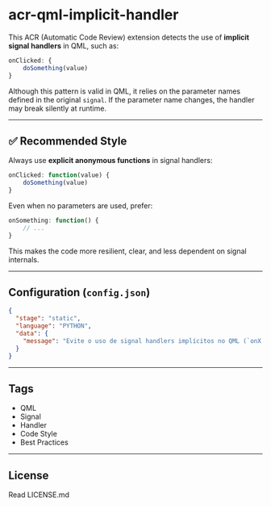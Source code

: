 # acr-qml-implicit-handler

This ACR (Automatic Code Review) extension detects the use of **implicit signal handlers** in QML, such as:

```qml
onClicked: {
    doSomething(value)
}
```

Although this pattern is valid in QML, it relies on the parameter names defined in the original `signal`. If the parameter name changes, the handler may break silently at runtime.

---

## ✅ Recommended Style

Always use **explicit anonymous functions** in signal handlers:

```qml
onClicked: function(value) {
    doSomething(value)
}
```

Even when no parameters are used, prefer:

```qml
onSomething: function() {
    // ...
}
```

This makes the code more resilient, clear, and less dependent on signal internals.

---

## Configuration (`config.json`)

```json
{
  "stage": "static",
  "language": "PYTHON",
  "data": {
    "message": "Evite o uso de signal handlers implícitos no QML (`onX: { ... }`), em vez disso use funções anônimas explícitas (`onX: function(...) { ... }`).<br><br><hr><br>${OCCURRENCES}"
  }
}
```

---

## Tags

- QML
- Signal
- Handler
- Code Style
- Best Practices

---

## License

Read LICENSE.md
